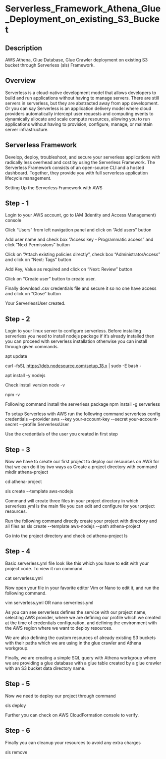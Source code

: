 # Serverless_Framework_Athena_Glue_Deployment_on_existing_S3_Bucket

## Description
AWS Athena, Glue Database, Glue Crawler deployment on existing S3 bucket through Serverless (sls) Framework.

## Overview
Serverless is a cloud-native development model that allows developers to build and run applications without having to manage servers. There are still servers in serverless, but they are abstracted away from app development.
Or you can say Serverless is an application delivery model where cloud providers automatically intercept user requests and computing events to dynamically allocate and scale compute resources, allowing you to run applications without having to provision, configure, manage, or maintain server infrastructure.

## Serverless Framework
Develop, deploy, troubleshoot, and secure your serverless applications with radically less overhead and cost by using the Serverless Framework. The Serverless Framework consists of an open-source CLI and a hosted dashboard. Together, they provide you with full serverless application lifecycle management.

Setting Up the Serverless Framework with AWS

## Step - 1
Login to your AWS account, go to IAM (Identity and Access Management) console


Click “Users” from left navigation panel and click on “Add users” button


Add user name and check box “Access key - Programmatic access” and click “Next Permissions” button


Click on “Attach existing policies directly”, check box “AdministratorAccess” and click on “Next: Tags” button


Add Key, Value as required and click on “Next: Review” button


Click on “Create user” button to create user.


Finally download .csv credentials file and secure it so no one have access and click on “Close” button


Your ServerlessUser created.

## Step - 2
Login to your linux server to configure serverless. Before installing serverless you need to install nodejs package if it’s already installed then you can proceed with serverless installation otherwise you can install through given commands.


apt update


curl -fsSL https://deb.nodesource.com/setup_18.x | sudo -E bash -


apt install -y nodejs


Check install version
node -v

npm -v


Following command install the serverless package
npm install -g serverless


To setup Serverless with AWS run the following command
serverless config credentials --provider aws --key your-account-key --secret your-account-secret --profile ServerlessUser


Use the credentials of the user you created in first step

## Step - 3
Now we have to create our first project to deploy our resources on AWS for that we can do it by two ways as
Create a project directory with command
mkdir athena-project


cd athena-project


sls create --template aws-nodejs


Command will create three files in your project directory in which serverless.yml is the main file you can edit and configure for your project resources.


Run the following command directly create your project with directory and all files as
sls create --template aws-nodejs --path athena-project


Go into the project directory and check
cd athena-project
ls


## Step - 4
Basic serverless.yml file look like this which you have to edit with your project code. To view it run command.


cat serverless.yml


Now open your file in your favorite editor Vim or Nano to edit it, and run the following command.

vim serverless.yml
OR
nano serverless.yml

As you can see serverless defines the service with our project name, selecting AWS provider, where we are defining our profile which we created at the time of credentials configuration, and defining the environment with the AWS region where we want to deploy resources.

We are also defining the custom resources of already existing S3 buckets with their paths which we are using in the glue crawler and Athena workgroup.

Finally, we are creating a simple SQL query with Athena workgroup where we are providing a glue database with a glue table created by a glue crawler with an S3 bucket data directory name.


## Step - 5
Now we need to deploy our project through command

sls deploy


Further you can check on AWS CloudFormation console to verify.


## Step - 6
Finally you can cleanup your resources to avoid any extra charges

sls remove
